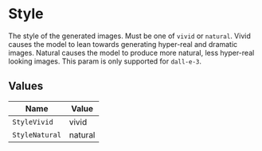 # Style

The style of the generated images. Must be one of `vivid` or `natural`. Vivid causes the model to lean towards generating hyper-real and dramatic images. Natural causes the model to produce more natural, less hyper-real looking images. This param is only supported for `dall-e-3`.


## Values

| Name           | Value          |
| -------------- | -------------- |
| `StyleVivid`   | vivid          |
| `StyleNatural` | natural        |